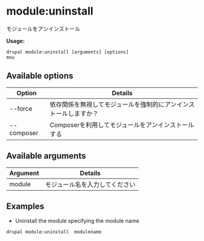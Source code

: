 # module:uninstall
モジュールをアンインストール

**Usage:**
```
drupal module:uninstall [arguments] [options]
mou
```

## Available options
Option | Details
-------|-------------
--force | 依存関係を無視してモジュールを強制的にアンインストールしますか？
--composer | Composerを利用してモジュールをアンインストールする

## Available arguments
Argument | Details
---------|-------------
module | モジュール名を入力してください

## Examples
* Uninstall the module specifying the module name
```
drupal module:uninstall  modulename
```
